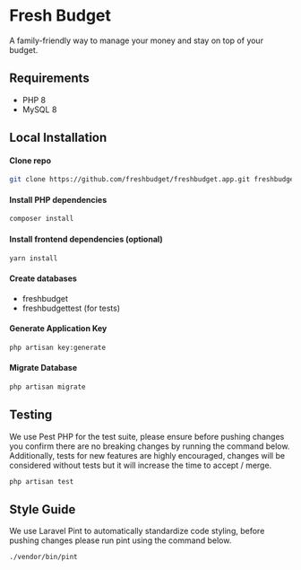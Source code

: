 # Fresh Budget 

A family-friendly way to manage your money and stay on top of your budget.

## Requirements
- PHP 8
- MySQL 8

## Local Installation

#### Clone repo

```bash
git clone https://github.com/freshbudget/freshbudget.app.git freshbudget
```

#### Install PHP dependencies

```bash
composer install
```
#### Install frontend dependencies (optional)

```bash
yarn install
```

#### Create databases

- freshbudget
- freshbudgettest (for tests)

#### Generate Application Key

```bash
php artisan key:generate
```

#### Migrate Database

```bash
php artisan migrate
```

## Testing

We use Pest PHP for the test suite, please ensure before pushing changes you confirm there are no breaking changes by running the command below. Additionally, tests for new features are highly encouraged, changes will be considered without tests but it will increase the time to accept / merge.

```bash
php artisan test
```

## Style Guide

We use Laravel Pint to automatically standardize code styling, before pushing changes please run pint using the command below.

```bash
./vendor/bin/pint
```